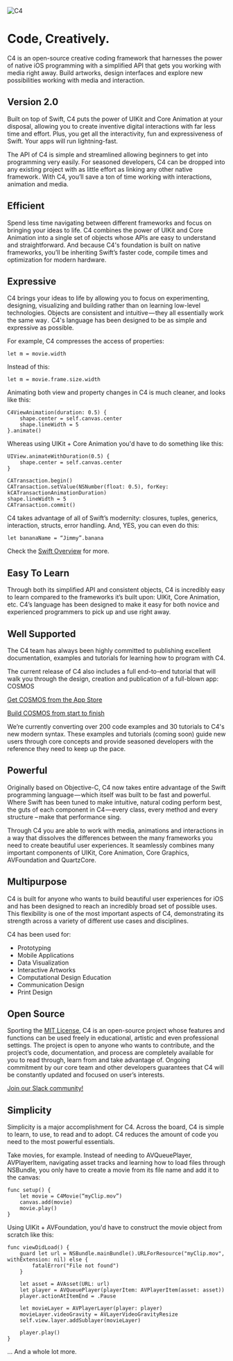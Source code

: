 ![C4](http://www.c4ios.com/images/c4logo.png)

# Code, Creatively.

C4 is an open-source creative coding framework that harnesses the power of native iOS programming with a simplified API that gets you working with media right away. Build artworks, design interfaces and explore new possibilities working with media and interaction.

## Version 2.0

Built on top of Swift, C4 puts the power of UIKit and Core Animation at your disposal, allowing you to create inventive digital interactions with far less time and effort. Plus, you get all the interactivity, fun and expressiveness of Swift. Your apps will run lightning-fast.

The API of C4 is simple and streamlined allowing beginners to get into programming very easily. For seasoned developers, C4 can be dropped into any existing project with as little effort as linking any other native framework . With C4, you’ll save a ton of time working with interactions, animation and media.

## Efficient

Spend less time navigating between different frameworks and focus on bringing your ideas to life. C4 combines the power of UIKit and Core Animation into a single set of objects whose APIs are easy to understand and straightforward. And because C4's foundation is built on native frameworks, you’ll be inheriting Swift’s faster code, compile times and optimization for modern hardware.

## Expressive

C4 brings your ideas to life by allowing you to focus on experimenting, designing, visualizing and building rather than on learning low-level technologies. Objects are consistent and intuitive — they all essentially work the same way .  C4's language has been designed to be as simple and expressive as possible.

For example, C4 compresses the access of properties:

```
let m = movie.width
```

Instead of this:

```
let m = movie.frame.size.width
```

Animating both view and property changes in C4 is much cleaner, and looks like this:

```
C4ViewAnimation(duration: 0.5) {
    shape.center = self.canvas.center
    shape.lineWidth = 5
}.animate()
```

Whereas using UIKit + Core Animation you'd have to do something like this:

```
UIView.animateWithDuration(0.5) {
    shape.center = self.canvas.center
}

CATransaction.begin()
CATransaction.setValue(NSNumber(float: 0.5), forKey: kCATransactionAnimationDuration)
shape.lineWidth = 5
CATransaction.commit()
```

C4 takes advantage of all of Swift’s modernity: closures, tuples, generics, interaction, structs, error handling. And, YES, you can even do this:

```
let bananaName = “Jimmy”.banana
```

Check the [Swift Overview](https://developer.apple.com/swift/) for more.

## Easy To Learn

Through both its simplified API and consistent objects, C4 is incredibly easy to learn compared to the frameworks it’s built upon: UIKit, Core Animation, etc. C4’s language has been designed to make it easy for both novice and experienced programmers to pick up and use right away.

## Well Supported

The C4 team has always been highly committed to publishing excellent documentation, examples and tutorials for learning how to program with C4.

The current release of C4 also includes a full end-to-end tutorial that will walk you through the design, creation and publication of a full-blown app: COSMOS

[Get COSMOS from the App Store](https://itunes.apple.com/us/app/c4smos/id985883701?ls=1&mt=8)

[Build COSMOS from start to finish](http://www.c4ios.com/cosmos) 

We’re currently converting over 200 code examples and 30 tutorials to C4's new modern syntax. These examples and tutorials (coming soon) guide new users through core concepts and provide seasoned developers with the reference they need to keep up the pace.

## Powerful

Originally based on Objective-C, C4 now takes entire advantage of the Swift programming language — which itself was built to be fast and powerful. Where Swift has been tuned to make intuitive, natural coding perform best, the guts of each component in C4 — every class, every method and every structure –  make that performance sing.

Through C4 you are able to work with media, animations and interactions in a way that dissolves the differences between the many frameworks you need to create beautiful user experiences. It seamlessly combines many important components of UIKit, Core Animation, Core Graphics, AVFoundation and QuartzCore.

## Multipurpose

C4 is built for anyone who wants to build beautiful user experiences for iOS and has been designed to reach an incredibly broad set of possible uses. This flexibility is one of the most important aspects of C4, demonstrating its strength across a variety of different use cases and disciplines.

C4 has been used for:

- Prototyping
- Mobile Applications
- Data Visualization
- Interactive Artworks
- Computational Design Education
- Communication Design
- Print Design

## Open Source

Sporting the [MIT License](https://en.wikipedia.org/wiki/MIT_License), C4 is an open-source project whose features and functions can be used freely in educational, artistic and even professional settings. The project is open to anyone who wants to contribute, and the project’s code, documentation, and process are completely available for you to read through, learn from and take advantage of. Ongoing commitment by our core team and other developers guarantees that C4 will be constantly updated and focused on user’s interests.

[Join our Slack community!](https://join-c4.herokuapp.com/)

## Simplicity

Simplicity is a major accomplishment for C4. Across the board, C4 is simple to learn, to use, to read and to adopt. C4 reduces the amount of code you need to the most powerful essentials.

Take movies, for example. Instead of needing to AVQueuePlayer, AVPlayerItem, navigating asset tracks and learning how to load files through NSBundle, you only have to create a movie from its file name and add it to the canvas:

```
func setup() {
    let movie = C4Movie(“myClip.mov”)
    canvas.add(movie)
    movie.play()
}
```

Using UIKit + AVFoundation, you'd have to construct the movie object from scratch like this:

```
func viewDidLoad() {
    guard let url = NSBundle.mainBundle().URLForResource("myClip.mov", withExtension: nil) else {
        fatalError("File not found")
    }

    let asset = AVAsset(URL: url)
    let player = AVQueuePlayer(playerItem: AVPlayerItem(asset: asset))
    player.actionAtItemEnd = .Pause

    let movieLayer = AVPlayerLayer(player: player)
    movieLayer.videoGravity = AVLayerVideoGravityResize
    self.view.layer.addSublayer(movieLayer)

    player.play()
}
```

… And a whole lot more.
